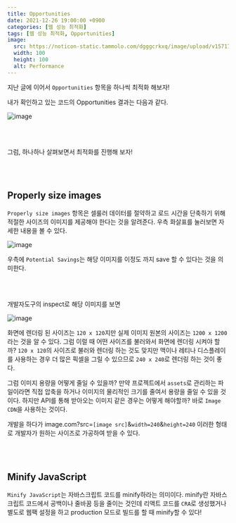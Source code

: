 ```yaml
---
title: Opportunities
date: 2021-12-26 19:00:00 +0900
categories: [웹 성능 최적화]
tags: [웹 성능 최적화, Opportunities]
image:
  src: https://noticon-static.tammolo.com/dgggcrkxq/image/upload/v1571795671/noticon/ncgxzfzuzo0ygwniagek.png
  width: 100
  height: 100
  alt: Performance
---
```



지난 글에 이어서 `Opportunities` 항목을 하나씩 최적화 해보자!

내가 확인하고 있는 코드의 Opportunities 결과는 다음과 같다.

![image](https://user-images.githubusercontent.com/52060742/147401752-bebc7872-23ff-4339-af48-3fcde0fd79de.png)

<br/>
<br/>

그럼, 하나하나 살펴보면서 최적화를 진행해 보자!

<br/>
<br/>

## Properly size images

`Properly size images` 항목은 셀룰러 데이터를 절약하고 로드 시간을 단축하기 위해 적절한 사이즈의 이미지를 제공해야 한다는 것을 알려준다. 우측 화살표를 눌러보면 자세한 내용을 볼 수 있다.


![image](https://user-images.githubusercontent.com/52060742/147401861-6417811d-f86b-4da5-baed-2cc756ccf618.png)

우측에 `Potential Savings`는 해당 이미지를 이정도 까지 save 할 수 있다는 것을 의미한다. 

<br/>
<br/>

개발자도구의 inspect로 해당 이미지를 보면

![image](https://user-images.githubusercontent.com/52060742/147401940-1382a1c1-f2f2-41d3-a99e-4236651d4f96.png)

화면에 렌더링 된 사이즈는 `120 x 120`지만 실제 이미지 원본의 사이즈는 `1200 x 1200`라는 것을 알 수 있다. 그럼 이럴 때 어떤 사이즈를 불러와서 화면에 렌더링 시켜야 할까? `120 x 120`의 사이즈로 불러와 렌더링 하는 것도 맞지만 맥이나 레티나 디스플레이를 사용하는 경우 더 많은 픽셀을 그릴 수 있으므로 `240 x 240`로 렌더링 하는 것이 좋다.

그럼 이미지 용량을 어떻게 줄일 수 있을까? 만약 프로젝트에서 `assets`로 관리하는 파일이라면 직접 압축을 하거나 이미지의 물리적인 크기를 줄여서 용량을 줄일 수 있을 것이다. 하지만 API를 통해 받아오는 이미지 같은 경우는 어떻게 해야할까? 바로 `Image CDN`을 사용하는 것이다.

개발을 하다가  image.com?src=`[image src]`&`width=240`&`height=240` 이러한 형태로 개발자가 원하는 사이즈로 가공하여 받을 수 있다.


<br/>
<br/>

## Minify JavaScript

`Minify JavaScript`는 자바스크립트 코드를 minify하라는 의미이다. minify란 자바스크립트 코드에서 공백이나 줄바꿈 등을 줄이는 것인데 리액트 코드를 `CRA`로 생성했거나 별도로 웹팩 설정을 하고 production 모드로 빌드를 할 때 minify할 수 있다!


